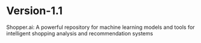 # Version-1.1
Shopper.ai: A powerful repository for machine learning models and tools for intelligent shopping analysis and recommendation systems
